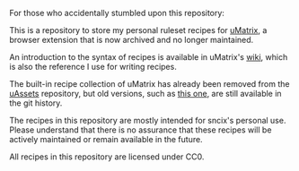 For those who accidentally stumbled upon this repository:

This is a repository to store my personal ruleset recipes for [uMatrix](https://github.com/gorhill/uMatrix/), a browser extension that is now archived and no longer maintained.

An introduction to the syntax of recipes is available in uMatrix's [wiki](https://github.com/gorhill/uMatrix/wiki/Ruleset-recipes), which is also the reference I use for writing recipes.

The built-in recipe collection of uMatrix has already been removed from the [uAssets](https://github.com/uBlockOrigin/uAssets/) repository, but old versions, such as [this one](https://github.com/uBlockOrigin/uAssets/blob/84dc2761abb4193bb34290aa6d90266610f735f6/recipes/recipes_en.txt), are still available in the git history.

The recipes in this repository are mostly intended for sncix's personal use. Please understand that there is no assurance that these recipes will be actively maintained or remain available in the future.

All recipes in this repository are licensed under CC0.

